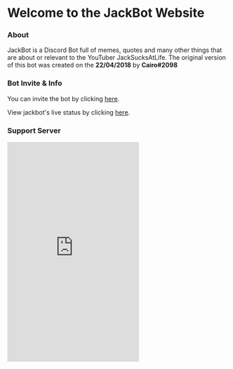 # Welcome to the JackBot Website

### About
JackBot is a Discord Bot full of memes, quotes and many other things that are about or relevant to the YouTuber JackSucksAtLife. The original version of this bot was created on the **22/04/2018** by **Cairo#2098**

### Bot Invite & Info
You can invite the bot by clicking [here](https://discordapp.com/oauth2/authorize?client_id=437439973751521280&permissions=8&scope=bot).

View jackbot's live status by clicking [here](https://cairo2k18.github.io/jackbot/status).

### Support Server
<iframe src="https://discordapp.com/widget?id=437423842244165633&theme=dark" width="300" height="500" allowtransparency="true" frameborder="0"></iframe>

